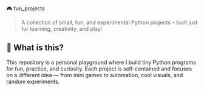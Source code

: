  🎮 fun_projects

> A collection of small, fun, and experimental Python projects – built just for learning, creativity, and play!

## 🚀 What is this?

This repository is a personal playground where I build tiny Python programs for fun, practice, and curiosity. Each project is self-contained and focuses on a different idea — from mini games to automation, cool visuals, and random experiments.
